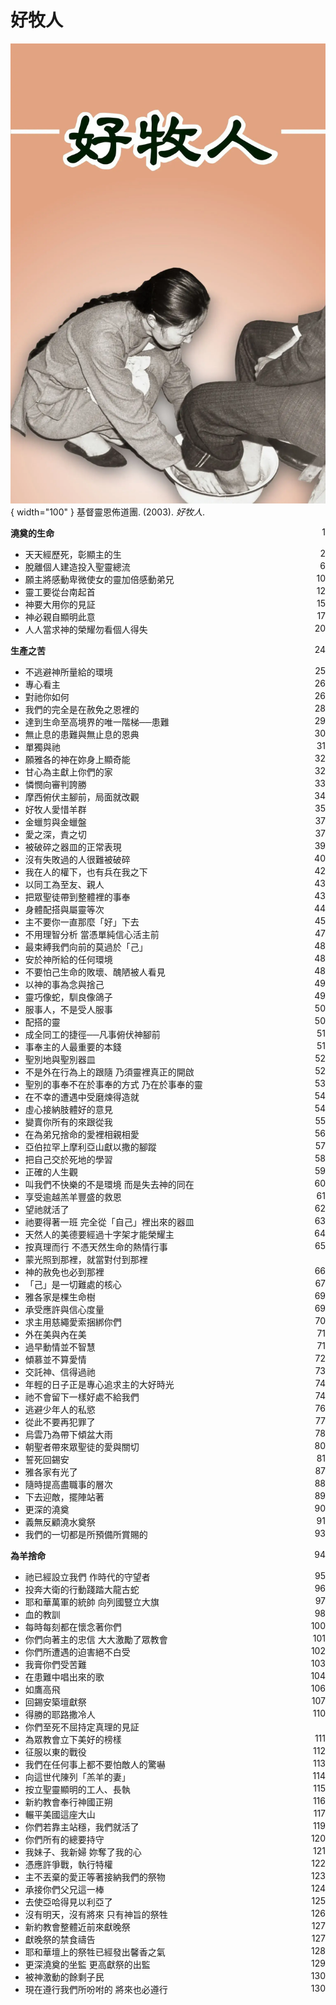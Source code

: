 # 好牧人
![](../images/cover/好牧人.webp){ width="100" }
基督靈恩佈道團. (2003). *好牧人*.

**澆奠的生命** <span style="float: right;">1</span>

* 天天經歷死，彰顯主的生 <span style="float: right;">2</span>
* 脫離個人建造投入聖靈總流 <span style="float: right;">6</span>
* 願主將感動卑微使女的靈加倍感動弟兄 <span style="float: right;">10</span>
* 靈工要從台南起首 <span style="float: right;">12</span>
* 神要大用你的見証 <span style="float: right;">15</span>
* 神必親自顯明此意 <span style="float: right;">17</span>
* 人人當求神的榮耀勿看個人得失 <span style="float: right;">20</span>

**生產之苦** <span style="float: right;">24</span>

* 不逃避神所量給的環境 <span style="float: right;">25</span>
* 專心看主 <span style="float: right;">26</span>
* 對祂你如何 <span style="float: right;">26</span>
* 我們的完全是在赦免之恩裡的 <span style="float: right;">28</span>
* 達到生命至高境界的唯一階梯──患難 <span style="float: right;">29</span>
* 無止息的患難與無止息的恩典 <span style="float: right;">30</span>
* 單獨與祂 <span style="float: right;">31</span>
* 願雅各的神在妳身上顯奇能 <span style="float: right;">32</span>
* 甘心為主獻上你們的家 <span style="float: right;">32</span>
* 憐憫向審判誇勝 <span style="float: right;">33</span>
* 摩西俯伏主腳前，局面就改觀 <span style="float: right;">34</span>
* 好牧人愛惜羊群 <span style="float: right;">35</span>
* 金蠟剪與金蠟盤 <span style="float: right;">37</span>
* 愛之深，責之切 <span style="float: right;">37</span>
* 被破碎之器皿的正常表現 <span style="float: right;">39</span>
* 沒有失敗過的人很難被破碎 <span style="float: right;">40</span>
* 我在人的權下，也有兵在我之下 <span style="float: right;">42</span>
* 以同工為至友、親人 <span style="float: right;">43</span>
* 把眾聖徒帶到整體裡的事奉 <span style="float: right;">43</span>
* 身體配搭與屬靈等次 <span style="float: right;">44</span>
* 主不要你一直那麼「好」下去 <span style="float: right;">45</span>
* 不用理智分析 當憑單純信心活主前 <span style="float: right;">47</span>
* 最束縛我們向前的莫過於「己」 <span style="float: right;">48</span>
* 安於神所給的任何環境 <span style="float: right;">48</span>
* 不要怕己生命的敗壞、醜陋被人看見 <span style="float: right;">48</span>
* 以神的事為念與捨己 <span style="float: right;">49</span>
* 靈巧像蛇，馴良像鴿子 <span style="float: right;">49</span>
* 服事人，不是受人服事 <span style="float: right;">50</span>
* 配搭的靈 <span style="float: right;">50</span>
* 成全同工的捷徑──凡事俯伏神腳前 <span style="float: right;">51</span>
* 事奉主的人最重要的本錢 <span style="float: right;">51</span>
* 聖別地與聖別器皿 <span style="float: right;">52</span>
* 不是外在行為上的跟隨 乃須靈裡真正的開啟 <span style="float: right;">52</span>
* 聖別的事奉不在於事奉的方式 乃在於事奉的靈 <span style="float: right;">53</span>
* 在不幸的遭遇中受磨煉得造就 <span style="float: right;">54</span>
* 虛心接納肢體好的意見 <span style="float: right;">54</span>
* 變賣你所有的來跟從我 <span style="float: right;">55</span>
* 在為弟兄捨命的愛裡相親相愛 <span style="float: right;">56</span>
* 亞伯拉罕上摩利亞山獻以撒的腳蹤 <span style="float: right;">57</span>
* 把自己交於死地的學習 <span style="float: right;">58</span>
* 正確的人生觀 <span style="float: right;">59</span>
* 叫我們不快樂的不是環境 而是失去神的同在 <span style="float: right;">60</span>
* 享受逾越羔羊豐盛的救恩 <span style="float: right;">61</span>
* 望祂就活了 <span style="float: right;">62</span>
* 祂要得著一班 完全從「自己」裡出來的器皿 <span style="float: right;">63</span>
* 天然人的美德要經過十字架才能榮耀主 <span style="float: right;">64</span>
* 按真理而行  不憑天然生命的熱情行事 <span style="float: right;">65</span>
* 蒙光照到那裡，就當對付到那裡</span>
* 神的赦免也必到那裡 <span style="float: right;">66</span>
* 「己」是一切難處的核心 <span style="float: right;">67</span>
* 雅各家是棵生命樹 <span style="float: right;">69</span>
* 承受應許與信心度量 <span style="float: right;">69</span>
* 求主用慈繩愛索捆綁你們 <span style="float: right;">70</span>
* 外在美與內在美 <span style="float: right;">71</span>
* 過早動情並不智慧 <span style="float: right;">71</span>
* 傾慕並不算愛情 <span style="float: right;">72</span>
* 交託神、信得過祂 <span style="float: right;">73</span>
* 年輕的日子正是專心追求主的大好時光 <span style="float: right;">74</span>
* 祂不會留下一樣好處不給我們 <span style="float: right;">74</span>
* 逃避少年人的私慾 <span style="float: right;">76</span>
* 從此不要再犯罪了 <span style="float: right;">77</span>
* 烏雲乃為帶下傾盆大雨 <span style="float: right;">78</span>
* 朝聖者帶來眾聖徒的愛與關切 <span style="float: right;">80</span>
* 誓死回錫安 <span style="float: right;">81</span>
* 雅各家有光了 <span style="float: right;">87</span>
* 隨時提高盡職事的層次 <span style="float: right;">88</span>
* 下去迎敵，擺陣站著 <span style="float: right;">89</span>
* 更深的澆奠 <span style="float: right;">90</span>
* 義無反顧澆水奠祭 <span style="float: right;">91</span>
* 我們的一切都是所預備所賞賜的 <span style="float: right;">93</span>

**為羊捨命** <span style="float: right;">94</span>

* 祂已經設立我們 作時代的守望者 <span style="float: right;">95</span>
* 投奔大衛的行動踐踏大龍古蛇 <span style="float: right;">96</span>
* 耶和華萬軍的統帥 向列國豎立大旗 <span style="float: right;">97</span>
* 血的教訓 <span style="float: right;">98</span>
* 每時每刻都在懷念著你們 <span style="float: right;">100</span>
* 你們向著主的忠信 大大激勵了眾教會 <span style="float: right;">101</span>
* 你們所遭遇的迫害絕不白受 <span style="float: right;">102</span>
* 我膏你們受苦難 <span style="float: right;">103</span>
* 在患難中唱出來的歌 <span style="float: right;">104</span>
* 如鷹高飛 <span style="float: right;">106</span>
* 回錫安築壇獻祭 <span style="float: right;">107</span>
* 得勝的耶路撒冷人 <span style="float: right;">110</span>
* 你們至死不屈持定真理的見証</span>
* 為眾教會立下美好的榜樣 <span style="float: right;">111</span>
* 征服以東的戰役 <span style="float: right;">112</span>
* 我們在任何事上都不要怕敵人的驚嚇 <span style="float: right;">113</span>
* 向這世代陳列「羔羊的妻」 <span style="float: right;">114</span>
* 按立聖靈顯明的工人、長執 <span style="float: right;">115</span>
* 新約教會奉行神國正朔 <span style="float: right;">116</span>
* 輾平美國這座大山 <span style="float: right;">117</span>
* 你們若靠主站穩，我們就活了 <span style="float: right;">119</span>
* 你們所有的總要持守 <span style="float: right;">120</span>
* 我妹子、我新婦 妳奪了我的心 <span style="float: right;">121</span>
* 憑應許爭戰，執行特權 <span style="float: right;">122</span>
* 主不丟棄的愛正等著接納我們的祭物 <span style="float: right;">123</span>
* 承接你們父兄這一棒 <span style="float: right;">124</span>
* 去使亞哈得見以利亞了 <span style="float: right;">125</span>
* 沒有明天，沒有將來  只有神旨的祭牲 <span style="float: right;">126</span>
* 新約教會整體近前來獻晚祭 <span style="float: right;">127</span>
* 獻晚祭的禁食禱告 <span style="float: right;">127</span>
* 耶和華壇上的祭牲已經發出馨香之氣 <span style="float: right;">128</span>
* 更深澆奠的坐監  更高獻祭的出監 <span style="float: right;">129</span>
* 被神激動的餘剩子民 <span style="float: right;">130</span>
* 現在遵行我們所吩咐的 將來也必遵行 <span style="float: right;">130</span>

